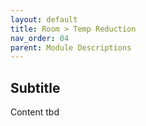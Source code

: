 ```yaml
---
layout: default
title: Room > Temp Reduction
nav_order: 04
parent: Module Descriptions
---
```


## Subtitle
Content tbd